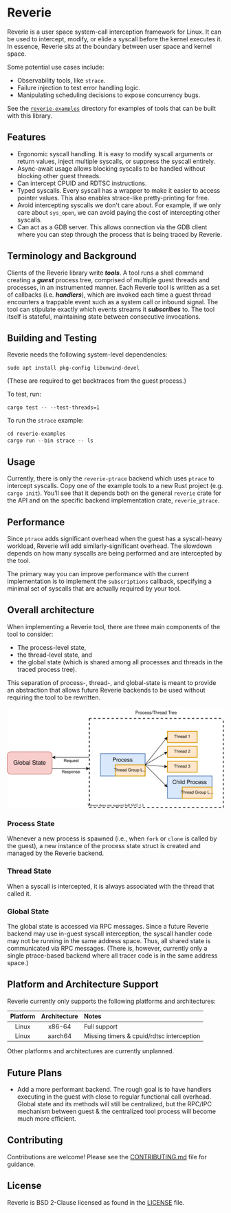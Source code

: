 # Reverie

Reverie is a user space system-call interception framework for Linux. It can
be used to intercept, modify, or elide a syscall before the kernel executes
it. In essence, Reverie sits at the boundary between user space and kernel
space.

Some potential use cases include:

* Observability tools, like `strace`.
* Failure injection to test error handling logic.
* Manipulating scheduling decisions to expose concurrency bugs.

See the [`reverie-examples`](reverie-examples) directory for examples of
tools that can be built with this library.

## Features

 * Ergonomic syscall handling. It is easy to modify syscall arguments or return
   values, inject multiple syscalls, or suppress the syscall entirely.
 * Async-await usage allows blocking syscalls to be handled without blocking
   other guest threads.
 * Can intercept CPUID and RDTSC instructions.
 * Typed syscalls. Every syscall has a wrapper to make it easier to access
   pointer values. This also enables strace-like pretty-printing for free.
 * Avoid intercepting syscalls we don't care about. For example, if we only care
   about `sys_open`, we can avoid paying the cost of intercepting other
   syscalls.
 * Can act as a GDB server. This allows connection via the GDB client where you
   can step through the process that is being traced by Reverie.

## Terminology and Background

Clients of the Reverie library write ***tools***. A tool runs a shell command
creating a ***guest*** process tree, comprised of multiple guest threads and
processes, in an instrumented manner. Each Reverie tool is written as a set
of callbacks (i.e. ***handlers***), which are invoked each time a guest
thread encounters a trappable event such as a system call or inbound signal.
The tool can stipulate exactly which events streams it ***subscribes*** to.
The tool itself is stateful, maintaining state between consecutive
invocations.

## Building and Testing

Reverie needs the following system-level dependencies:
```
sudo apt install pkg-config libunwind-devel
```
(These are required to get backtraces from the guest process.)

To test, run:
```
cargo test -- --test-threads=1
```

To run the `strace` example:
```
cd reverie-examples
cargo run --bin strace -- ls
```

## Usage

Currently, there is only the `reverie-ptrace` backend which uses `ptrace` to
intercept syscalls. Copy one of the example tools to a new Rust project (e.g.
`cargo init`). You’ll see that it depends both on the general `reverie` crate
for the API and on the specific backend implementation crate,
`reverie_ptrace`.

## Performance

Since `ptrace` adds significant overhead when the guest has a syscall-heavy
workload, Reverie will add similarly-significant overhead. The slowdown depends
on how many syscalls are being performed and are intercepted by the tool.

The primary way you can improve performance with the current implementation is
to implement the `subscriptions` callback, specifying a minimal set of syscalls
that are actually required by your tool.

## Overall architecture

When implementing a Reverie tool, there are three main components of the tool to
consider:

* The process-level state,
* the thread-level state, and
* the global state (which is shared among all processes and threads in the
  traced process tree).

This separation of process-, thread-, and global-state is meant to provide an
abstraction that allows future Reverie backends to be used without requiring the
tool to be rewritten.

<p align="center">
   <img src="./assets/architecture-diagram.svg" alt="Architecture Diagram">
</p>

### Process State

Whenever a new process is spawned (i.e., when `fork` or `clone` is called by the
guest), a new instance of the process state struct is created and managed by the
Reverie backend.

### Thread State

When a syscall is intercepted, it is always associated with the thread that
called it.

### Global State

The global state is accessed via RPC messages. Since a future Reverie backend
may use in-guest syscall interception, the syscall handler code may not be
running in the same address space. Thus, all shared state is communicated via
RPC messages. (There is, however, currently only a single ptrace-based backend
where all tracer code is in the same address space.)

## Platform and Architecture Support

Reverie currently only supports the following platforms and architectures:

| Platform | Architecture | Notes                                     |
|:--------:|:------------:|:------------------------------------------|
| Linux    | x86-64       | Full support                              |
| Linux    | aarch64      | Missing timers & cpuid/rdtsc interception |

Other platforms and architectures are currently unplanned.

## Future Plans

 * Add a more performant backend. The rough goal is to have handlers executing in
   the guest with close to regular functional call overhead. Global state and its
   methods will still be centralized, but the RPC/IPC mechanism between guest &
   the centralized tool process will become much more efficient.

## Contributing

Contributions are welcome! Please see the [CONTRIBUTING.md](CONTRIBUTING.md)
file for guidance.

## License

Reverie is BSD 2-Clause licensed as found in the [LICENSE](LICENSE) file.

